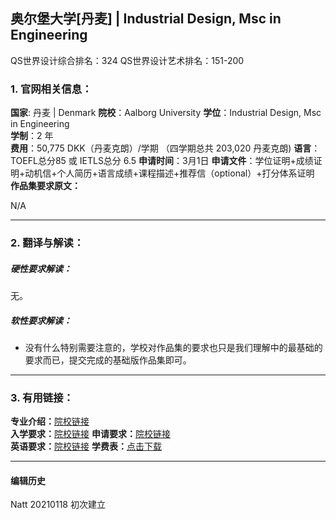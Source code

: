 ## 奥尔堡大学[丹麦] | Industrial Design, Msc in Engineering

QS世界设计综合排名：324
QS世界设计艺术排名：151-200



### 1. 官网相关信息：

**国家**: 丹麦 | Denmark
**院校**：Aalborg University
**学位**：Industrial Design, Msc in Engineering  
**学制**：2 年  
**费用**：50,775 DKK（丹麦克朗）/学期 （四学期总共 203,020 丹麦克朗)
**语言**：TOEFL总分85 或 IETLS总分 6.5
**申请时间**：3月1日
**申请文件**：学位证明+成绩证明+动机信+个人简历+语言成绩+课程描述+推荐信（optional）+打分体系证明  
**作品集要求原文：**   

N/A


---


### 2. 翻译与解读：

##### 硬性要求解读：
无。


##### 软性要求解读：
- 没有什么特别需要注意的，学校对作品集的要求也只是我们理解中的最基础的要求而已，提交完成的基础版作品集即可。


---


### 3. 有用链接：

**专业介绍：**[院校链接](https://www.en.aau.dk/education/master/industrial-design)  
**入学要求：**[院校链接](https://www.en.aau.dk/education/master/industrial-design/application-and-requirements/)
**申请要求：**[院校链接](https://www.en.aau.dk/education/apply/master/how-to-apply/#296124)  
**英语要求：**[院校链接](https://www.en.aau.dk/education/apply/master/admission-requirements/#293809)
**学费表：**[点击下载](https://www.en.aau.dk/digitalAssets/938/938396_tuition-fee-rates-2021.pdf)


---


#### 编辑历史

Natt 20210118 初次建立  
